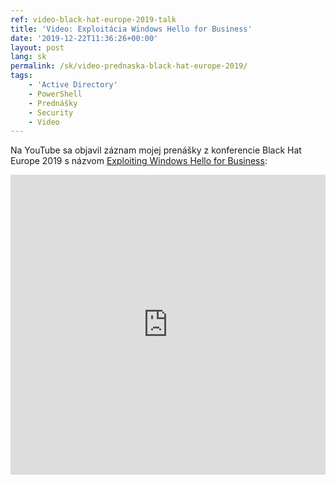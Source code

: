 ```yaml
---
ref: video-black-hat-europe-2019-talk
title: 'Video: Exploitácia Windows Hello for Business'
date: '2019-12-22T11:36:26+00:00'
layout: post
lang: sk
permalink: /sk/video-prednaska-black-hat-europe-2019/
tags:
    - 'Active Directory'
    - PowerShell
    - Prednášky
    - Security
    - Video
---
```


Na YouTube sa objavil záznam mojej prenášky z konferencie Black Hat Europe 2019 s názvom [Exploiting Windows Hello for Business](https://www.blackhat.com/eu-19/briefings/schedule/#exploiting-windows-hello-for-business-17260):

<iframe width="100%" height="480px" src="https://www.youtube.com/embed/u22XC01ewn0" title="Exploiting Windows Hello for Business" frameborder="0" allow="accelerometer; autoplay; clipboard-write; encrypted-media; gyroscope; picture-in-picture" allowfullscreen></iframe>